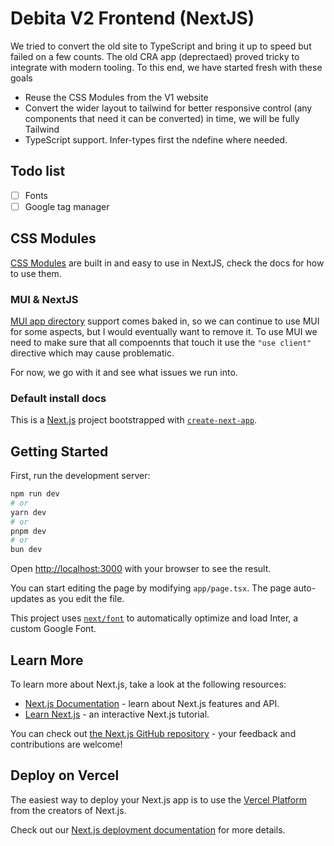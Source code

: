 # Debita V2 Frontend (NextJS)

We tried to convert the old site to TypeScript and bring it up to speed but failed on a few counts.
The old CRA app (deprectaed) proved tricky to integrate with modern tooling. To this end, we have started fresh with these goals

- Reuse the CSS Modules from the V1 website
- Convert the wider layout to tailwind for better responsive control (any components that need it can be converted) in time, we will be fully Tailwind
- TypeScript support. Infer-types first the ndefine where needed.

## Todo list

- [ ] Fonts
- [ ] Google tag manager

## CSS Modules

[CSS Modules](https://nextjs.org/docs/app/building-your-application/styling/css-modules) are built in and easy to use in NextJS, check the docs for how to use them.

### MUI & NextJS

[MUI app directory](https://mui.com/material-ui/guides/next-js-app-router/) support comes baked in, so we can continue to use MUI for some aspects, but I would eventually want to remove it. To use MUI we need to make sure that all compoennts that touch it use the `"use client"` directive which may cause problematic.

For now, we go with it and see what issues we run into.

### Default install docs

This is a [Next.js](https://nextjs.org/) project bootstrapped with [`create-next-app`](https://github.com/vercel/next.js/tree/canary/packages/create-next-app).

## Getting Started

First, run the development server:

```bash
npm run dev
# or
yarn dev
# or
pnpm dev
# or
bun dev
```

Open [http://localhost:3000](http://localhost:3000) with your browser to see the result.

You can start editing the page by modifying `app/page.tsx`. The page auto-updates as you edit the file.

This project uses [`next/font`](https://nextjs.org/docs/basic-features/font-optimization) to automatically optimize and load Inter, a custom Google Font.

## Learn More

To learn more about Next.js, take a look at the following resources:

- [Next.js Documentation](https://nextjs.org/docs) - learn about Next.js features and API.
- [Learn Next.js](https://nextjs.org/learn) - an interactive Next.js tutorial.

You can check out [the Next.js GitHub repository](https://github.com/vercel/next.js/) - your feedback and contributions are welcome!

## Deploy on Vercel

The easiest way to deploy your Next.js app is to use the [Vercel Platform](https://vercel.com/new?utm_medium=default-template&filter=next.js&utm_source=create-next-app&utm_campaign=create-next-app-readme) from the creators of Next.js.

Check out our [Next.js deployment documentation](https://nextjs.org/docs/deployment) for more details.

